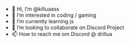 - 👋 Hi, I’m @killuaass
- 👀 I’m interested in coding / gaming
- 🌱 I’m currently learning js
- 💞️ I’m looking to collaborate on Discord Project
- 📫 How to reach me om Discord @ drillua

<!---
killuaass/killuaass is a ✨ special ✨ repository because its `README.md` (this file) appears on your GitHub profile.
You can click the Preview link to take a look at your changes.
--->
